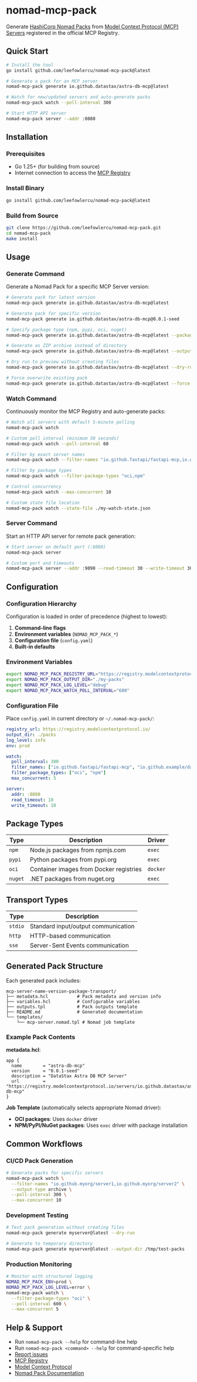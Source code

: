 # nomad-mcp-pack

Generate [HashiCorp Nomad Packs](https://github.com/hashicorp/nomad-pack) from [Model Context Protocol (MCP) Servers](https://modelcontextprotocol.io/) registered in the official MCP Registry.

## Quick Start

```bash
# Install the tool
go install github.com/leefowlercu/nomad-mcp-pack@latest

# Generate a pack for an MCP server
nomad-mcp-pack generate io.github.datastax/astra-db-mcp@latest

# Watch for new/updated servers and auto-generate packs
nomad-mcp-pack watch --poll-interval 300

# Start HTTP API server
nomad-mcp-pack server --addr :8080
```

## Installation

### Prerequisites

- Go 1.25+ (for building from source)
- Internet connection to access the [MCP Registry](https://registry.modelcontextprotocol.io)

### Install Binary

```bash
go install github.com/leefowlercu/nomad-mcp-pack@latest
```

### Build from Source

```bash
git clone https://github.com/leefowlercu/nomad-mcp-pack.git
cd nomad-mcp-pack
make install
```

## Usage

### Generate Command

Generate a Nomad Pack for a specific MCP Server version:

```bash
# Generate pack for latest version
nomad-mcp-pack generate io.github.datastax/astra-db-mcp@latest

# Generate pack for specific version
nomad-mcp-pack generate io.github.datastax/astra-db-mcp@0.0.1-seed

# Specify package type (npm, pypi, oci, nuget)
nomad-mcp-pack generate io.github.datastax/astra-db-mcp@latest --package-type oci

# Generate as ZIP archive instead of directory
nomad-mcp-pack generate io.github.datastax/astra-db-mcp@latest --output-type archive

# Dry run to preview without creating files
nomad-mcp-pack generate io.github.datastax/astra-db-mcp@latest --dry-run

# Force overwrite existing pack
nomad-mcp-pack generate io.github.datastax/astra-db-mcp@latest --force-overwrite
```

### Watch Command

Continuously monitor the MCP Registry and auto-generate packs:

```bash
# Watch all servers with default 5-minute polling
nomad-mcp-pack watch

# Custom poll interval (minimum 30 seconds)
nomad-mcp-pack watch --poll-interval 60

# Filter by exact server names
nomad-mcp-pack watch --filter-names "io.github.fastapi/fastapi-mcp,io.github.example/sql-server"

# Filter by package types
nomad-mcp-pack watch --filter-package-types "oci,npm"

# Control concurrency
nomad-mcp-pack watch --max-concurrent 10

# Custom state file location
nomad-mcp-pack watch --state-file ./my-watch-state.json
```

### Server Command

Start an HTTP API server for remote pack generation:

```bash
# Start server on default port (:8080)
nomad-mcp-pack server

# Custom port and timeouts
nomad-mcp-pack server --addr :9090 --read-timeout 30 --write-timeout 30
```

## Configuration

### Configuration Hierarchy

Configuration is loaded in order of precedence (highest to lowest):

1. **Command-line flags**
2. **Environment variables** (`NOMAD_MCP_PACK_*`)
3. **Configuration file** (`config.yaml`)
4. **Built-in defaults**

### Environment Variables

```bash
export NOMAD_MCP_PACK_REGISTRY_URL="https://registry.modelcontextprotocol.io/"
export NOMAD_MCP_PACK_OUTPUT_DIR="./my-packs"
export NOMAD_MCP_PACK_LOG_LEVEL="debug"
export NOMAD_MCP_PACK_WATCH_POLL_INTERVAL="600"
```

### Configuration File

Place `config.yaml` in current directory or `~/.nomad-mcp-pack/`:

```yaml
registry_url: https://registry.modelcontextprotocol.io/
output_dir: ./packs
log_level: info
env: prod

watch:
  poll_interval: 300
  filter_names: ["io.github.fastapi/fastapi-mcp", "io.github.example/database-server"]
  filter_package_types: ["oci", "npm"]
  max_concurrent: 5

server:
  addr: :8080
  read_timeout: 10
  write_timeout: 10
```

## Package Types

| Type | Description | Driver |
|------|-------------|---------|
| `npm` | Node.js packages from npmjs.com | `exec` |
| `pypi` | Python packages from pypi.org | `exec` |
| `oci` | Container images from Docker registries | `docker` |
| `nuget` | .NET packages from nuget.org | `exec` |

## Transport Types

| Type | Description |
|------|-------------|
| `stdio` | Standard input/output communication |
| `http` | HTTP-based communication |
| `sse` | Server-Sent Events communication |

## Generated Pack Structure

Each generated pack includes:

```
mcp-server-name-version-package-transport/
├── metadata.hcl           # Pack metadata and version info
├── variables.hcl          # Configurable variables
├── outputs.tpl            # Pack outputs template
├── README.md              # Generated documentation
└── templates/
    └── mcp-server.nomad.tpl # Nomad job template
```

### Example Pack Contents

**metadata.hcl**:
```hcl
app {
  name        = "astra-db-mcp"
  version     = "0.0.1-seed"
  description = "DataStax Astra DB MCP Server"
  url         = "https://registry.modelcontextprotocol.io/servers/io.github.datastax/astra-db-mcp"
}
```

**Job Template** (automatically selects appropriate Nomad driver):
- **OCI packages**: Uses `docker` driver
- **NPM/PyPI/NuGet packages**: Uses `exec` driver with package installation

## Common Workflows

### CI/CD Pack Generation

```bash
# Generate packs for specific servers
nomad-mcp-pack watch \
  --filter-names "io.github.myorg/server1,io.github.myorg/server2" \
  --output-type archive \
  --poll-interval 300 \
  --max-concurrent 10
```

### Development Testing

```bash
# Test pack generation without creating files
nomad-mcp-pack generate myserver@latest --dry-run

# Generate to temporary directory
nomad-mcp-pack generate myserver@latest --output-dir /tmp/test-packs
```

### Production Monitoring

```bash
# Monitor with structured logging
NOMAD_MCP_PACK_ENV=prod \
NOMAD_MCP_PACK_LOG_LEVEL=error \
nomad-mcp-pack watch \
  --filter-package-types "oci" \
  --poll-interval 600 \
  --max-concurrent 5
```

## Help & Support

- Run `nomad-mcp-pack --help` for command-line help
- Run `nomad-mcp-pack <command> --help` for command-specific help
- [Report issues](https://github.com/leefowlercu/nomad-mcp-pack/issues)
- [MCP Registry](https://registry.modelcontextprotocol.io/)
- [Model Context Protocol](https://modelcontextprotocol.io/)
- [Nomad Pack Documentation](https://github.com/hashicorp/nomad-pack)
